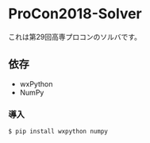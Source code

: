 # ProCon2018-Solver

これは第29回高専プロコンのソルバです。

## 依存
- wxPython
- NumPy

### 導入
 ``` $ pip install wxpython numpy ```
